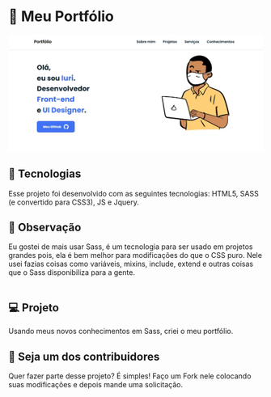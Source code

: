 # 🦩 Meu Portfólio<br>

![Resultado final do projeto](image/resultado.jpg)

## 🚀 Tecnologias<br>
Esse projeto foi desenvolvido com as seguintes tecnologias: HTML5, SASS (e convertido para CSS3), JS e Jquery.

## 🌳 Observação<br>
Eu gostei de mais usar Sass, é um tecnologia para ser usado em projetos grandes pois, ela é bem melhor para modificações do que o CSS puro. Nele usei fazias coisas como variáveis, mixins, include, extend e outras coisas que o Sass disponibiliza para a gente.<br><br>

## 💻 Projeto<br>
Usando meus novos conhecimentos em Sass, criei o meu portfólio.

## 🌈 Seja um dos contribuidores<br>
Quer fazer parte desse projeto? É simples!
Faço um Fork nele colocando suas modificações e depois mande uma solicitação.
